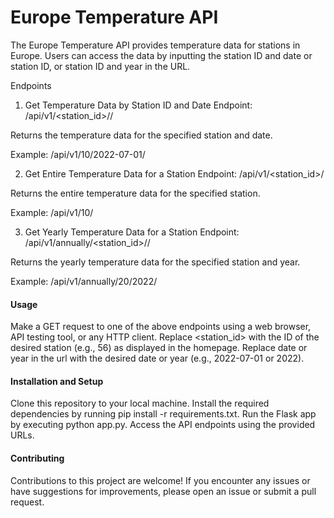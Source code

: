 # Europe Temperature API
The Europe Temperature API provides temperature data for stations in Europe. Users can access the data by inputting the station ID and date or station ID, or station ID and year in the URL.

Endpoints
1. Get Temperature Data by Station ID and Date
Endpoint: /api/v1/<station_id>/<date>/

Returns the temperature data for the specified station and date.

Example: /api/v1/10/2022-07-01/

2. Get Entire Temperature Data for a Station
Endpoint: /api/v1/<station_id>/

Returns the entire temperature data for the specified station.

Example: /api/v1/10/

3. Get Yearly Temperature Data for a Station
Endpoint: /api/v1/annually/<station_id>/<year>/

Returns the yearly temperature data for the specified station and year.

Example: /api/v1/annually/20/2022/

#### Usage
Make a GET request to one of the above endpoints using a web browser, API testing tool, or any HTTP client.
Replace <station_id> with the ID of the desired station (e.g., 56) as displayed in the homepage.
Replace date or year in the url with the desired date or year (e.g., 2022-07-01 or 2022).
#### Installation and Setup
Clone this repository to your local machine.
Install the required dependencies by running pip install -r requirements.txt.
Run the Flask app by executing python app.py.
Access the API endpoints using the provided URLs.
#### Contributing
Contributions to this project are welcome! If you encounter any issues or have suggestions for improvements, please open an issue or submit a pull request.

